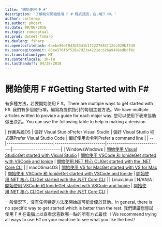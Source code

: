 ```yaml
---
title: '開始使用 F #'
description: '了解如何開始使用 F # 程式語言，在.NET 中。'
author: cartermp
ms.author: phcart
ms.date: 09/06/2016
ms.topic: conceptual
ms.prod: dotnet-fsharp
ms.devlang: fsharp
ms.openlocfilehash: 6aebe56ef942b8341b172227684f12dc029bf7d9
ms.sourcegitcommit: 03ee570f6f528a7d23a4221dcb26a9498edbdf8c
ms.translationtype: MT
ms.contentlocale: zh-TW
ms.lasthandoff: 04/28/2018
---
```

# <a name="getting-started-with-f"></a><span data-ttu-id="c06f0-103">開始使用 F #</span><span class="sxs-lookup"><span data-stu-id="c06f0-103">Getting Started with F#</span></span> #

<span data-ttu-id="c06f0-104">有多種方法，若要開始使用 F #。</span><span class="sxs-lookup"><span data-stu-id="c06f0-104">There are multiple ways to get started with F#.</span></span>  <span data-ttu-id="c06f0-105">我們有多個發行項，編寫為提供指引的每個主要方法。</span><span class="sxs-lookup"><span data-stu-id="c06f0-105">We have multiple articles written to provide a guide for each major way.</span></span>  <span data-ttu-id="c06f0-106">您可以使用下表來協助做出決策。</span><span class="sxs-lookup"><span data-stu-id="c06f0-106">You can use the following table to help in making a decision.</span></span>

| <span data-ttu-id="c06f0-107">作業系統</span><span class="sxs-lookup"><span data-stu-id="c06f0-107">OS</span></span> | <span data-ttu-id="c06f0-108">偏好 Visual Studio</span><span class="sxs-lookup"><span data-stu-id="c06f0-108">Prefer Visual Studio</span></span> | <span data-ttu-id="c06f0-109">偏好 Visual Studio 程式碼</span><span class="sxs-lookup"><span data-stu-id="c06f0-109">Prefer Visual Studio Code</span></span> | <span data-ttu-id="c06f0-110">偏好使用命令列</span><span class="sxs-lookup"><span data-stu-id="c06f0-110">Prefer a command line</span></span> |
| -- |------------------------|--------------------------|-----------------------------|-------------------------|
| <span data-ttu-id="c06f0-111">Windows</span><span class="sxs-lookup"><span data-stu-id="c06f0-111">Windows</span></span> | [<span data-ttu-id="c06f0-112">開始使用 Visual Studio</span><span class="sxs-lookup"><span data-stu-id="c06f0-112">Get started with Visual Studio</span></span>](get-started-visual-studio.md) | [<span data-ttu-id="c06f0-113">開始使用 VSCode 和 Ionide</span><span class="sxs-lookup"><span data-stu-id="c06f0-113">Get started with VSCode and Ionide</span></span>](get-started-vscode.md) | [<span data-ttu-id="c06f0-114">開始使用.NET 核心 CLI</span><span class="sxs-lookup"><span data-stu-id="c06f0-114">Get started with the .NET Core CLI</span></span>](get-started-command-line.md) |
| <span data-ttu-id="c06f0-115">macOS</span><span class="sxs-lookup"><span data-stu-id="c06f0-115">macOS</span></span> | [<span data-ttu-id="c06f0-116">開始使用 VS for Mac</span><span class="sxs-lookup"><span data-stu-id="c06f0-116">Get started with VS for Mac</span></span>](get-started-with-visual-studio-for-mac.md) | [<span data-ttu-id="c06f0-117">開始使用 VSCode 和 Ionide</span><span class="sxs-lookup"><span data-stu-id="c06f0-117">Get started with VSCode and Ionide</span></span>](get-started-vscode.md) | [<span data-ttu-id="c06f0-118">開始使用.NET 核心 CLI</span><span class="sxs-lookup"><span data-stu-id="c06f0-118">Get started with the .NET Core CLI</span></span>](get-started-command-line.md) |
| <span data-ttu-id="c06f0-119">Linux</span><span class="sxs-lookup"><span data-stu-id="c06f0-119">Linux</span></span> | <span data-ttu-id="c06f0-120">N/A</span><span class="sxs-lookup"><span data-stu-id="c06f0-120">N/A</span></span> | [<span data-ttu-id="c06f0-121">開始使用 VSCode 和 Ionide</span><span class="sxs-lookup"><span data-stu-id="c06f0-121">Get started with VSCode and Ionide</span></span>](get-started-vscode.md) | [<span data-ttu-id="c06f0-122">開始使用.NET 核心 CLI</span><span class="sxs-lookup"><span data-stu-id="c06f0-122">Get started with the .NET Core CLI</span></span>](get-started-command-line.md) |

<span data-ttu-id="c06f0-123">一般情況下，沒有任何特定方法來開始這可能會優於其他。</span><span class="sxs-lookup"><span data-stu-id="c06f0-123">In general, there is no specific way to get started which is better than the rest.</span></span>  <span data-ttu-id="c06f0-124">我們建議您嘗試使用 F # 在電腦上以查看您喜歡哪一點的所有方式最佳 ！</span><span class="sxs-lookup"><span data-stu-id="c06f0-124">We recommend trying all ways to use F# on your machine to see what you like the best!</span></span>
